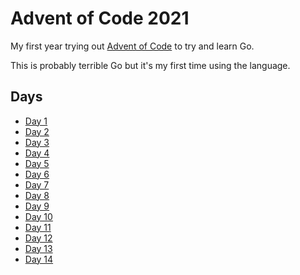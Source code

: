 # Advent of Code 2021 #

My first year trying out [Advent of Code](https://adventofcode.com/2021/) to try and learn Go.

This is probably terrible Go but it's my first time using the language.

## Days ##

- [Day 1](https://github.com/EliotJones/advent-of-code-2021/blob/6f089c22885cc0734d1af36848ccaeb93213d270/hello.go#L65)
- [Day 2](https://github.com/EliotJones/advent-of-code-2021/blob/6f089c22885cc0734d1af36848ccaeb93213d270/hello.go#L103)
- [Day 3](https://github.com/EliotJones/advent-of-code-2021/blob/6f089c22885cc0734d1af36848ccaeb93213d270/hello.go#L139)
- [Day 4](https://github.com/EliotJones/advent-of-code-2021/blob/6f089c22885cc0734d1af36848ccaeb93213d270/hello.go#L357)
- [Day 5](https://github.com/EliotJones/advent-of-code-2021/blob/6f089c22885cc0734d1af36848ccaeb93213d270/hello.go#L462)
- [Day 6](https://github.com/EliotJones/advent-of-code-2021/blob/6f089c22885cc0734d1af36848ccaeb93213d270/hello.go#L557)
- [Day 7](https://github.com/EliotJones/advent-of-code-2021/blob/6f089c22885cc0734d1af36848ccaeb93213d270/hello.go#L620)
- [Day 8](https://github.com/EliotJones/advent-of-code-2021/blob/6f089c22885cc0734d1af36848ccaeb93213d270/hello.go#L698)
- [Day 9](https://github.com/EliotJones/advent-of-code-2021/blob/6f089c22885cc0734d1af36848ccaeb93213d270/day9.go)
- [Day 10](https://github.com/EliotJones/advent-of-code-2021/blob/6f089c22885cc0734d1af36848ccaeb93213d270/day10.go)
- [Day 11](https://github.com/EliotJones/advent-of-code-2021/blob/6f089c22885cc0734d1af36848ccaeb93213d270/day11.go)
- [Day 12](https://github.com/EliotJones/advent-of-code-2021/blob/6f089c22885cc0734d1af36848ccaeb93213d270/day12.go)
- [Day 13](https://github.com/EliotJones/advent-of-code-2021/blob/6f089c22885cc0734d1af36848ccaeb93213d270/day13.go)
- [Day 14](https://github.com/EliotJones/advent-of-code-2021/blob/6f089c22885cc0734d1af36848ccaeb93213d270/day14.go)
